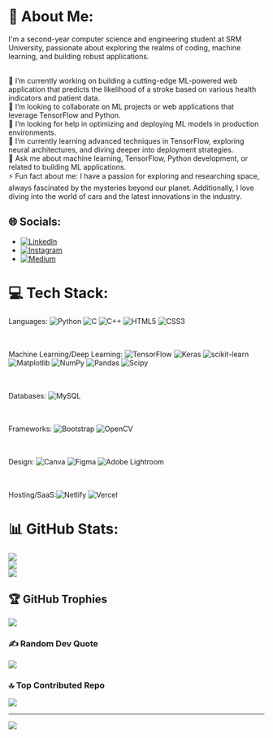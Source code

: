 # 💫 About Me:
I'm a second-year computer science and engineering student at SRM University, passionate about exploring the realms of coding, machine learning, and building robust applications.<br><br>

🔭 I’m currently working on building a cutting-edge ML-powered web application that predicts the likelihood of a stroke based on various health indicators and patient data.<br>👯 I’m looking to collaborate on ML projects or web applications that leverage TensorFlow and Python.<br>🤝 I’m looking for help in optimizing and deploying ML models in production environments.<br>🌱 I’m currently learning advanced techniques in TensorFlow, exploring neural architectures, and diving deeper into deployment strategies.<br>💬 Ask me about machine learning, TensorFlow, Python development, or related to building ML applications.<br>⚡ Fun fact about me: I have a passion for exploring and researching space, always fascinated by the mysteries beyond our planet. Additionally, I love diving into the world of cars and the latest innovations in the industry. <br>


## 🌐 Socials:
- [![LinkedIn](https://img.shields.io/badge/LinkedIn-%230077B5.svg?logo=linkedin&logoColor=white)](https://www.linkedin.com/in/ayman-haseeb-4281a1251/) 
- [![Instagram](https://img.shields.io/badge/Instagram-%23E4405F.svg?logo=Instagram&logoColor=white)](https://www.instagram.com/_aymaaaaan___/) 
- [![Medium](https://img.shields.io/badge/Medium-12100E?logo=medium&logoColor=white)](https://medium.com/@aymanhaseeb8121) 

# 💻 Tech Stack:
Languages: ![Python](https://img.shields.io/badge/python-3670A0?style=for-the-badge&logo=python&logoColor=ffdd54) 
![C](https://img.shields.io/badge/c-%2300599C.svg?style=for-the-badge&logo=c&logoColor=white)
![C++](https://img.shields.io/badge/c++-%2300599C.svg?style=for-the-badge&logo=c%2B%2B&logoColor=white) 
![HTML5](https://img.shields.io/badge/html5-%23E34F26.svg?style=for-the-badge&logo=html5&logoColor=white) 
![CSS3](https://img.shields.io/badge/css3-%231572B6.svg?style=for-the-badge&logo=css3&logoColor=white) 

<br/><br/>Machine Learning/Deep Learning: ![TensorFlow](https://img.shields.io/badge/TensorFlow-%23FF6F00.svg?style=for-the-badge&logo=TensorFlow&logoColor=white) 
![Keras](https://img.shields.io/badge/Keras-%23D00000.svg?style=for-the-badge&logo=Keras&logoColor=white) 
![scikit-learn](https://img.shields.io/badge/scikit--learn-%23F7931E.svg?style=for-the-badge&logo=scikit-learn&logoColor=white) 
![Matplotlib](https://img.shields.io/badge/Matplotlib-%23ffffff.svg?style=for-the-badge&logo=Matplotlib&logoColor=black) 
![NumPy](https://img.shields.io/badge/numpy-%23013243.svg?style=for-the-badge&logo=numpy&logoColor=white) 
![Pandas](https://img.shields.io/badge/pandas-%23150458.svg?style=for-the-badge&logo=pandas&logoColor=white) 
![Scipy](https://img.shields.io/badge/SciPy-%230C55A5.svg?style=for-the-badge&logo=scipy&logoColor=%white)

<br/><br/>Databases: ![MySQL](https://img.shields.io/badge/mysql-%2300000f.svg?style=for-the-badge&logo=mysql&logoColor=white)

<br/><br/>Frameworks: ![Bootstrap](https://img.shields.io/badge/bootstrap-%238511FA.svg?style=for-the-badge&logo=bootstrap&logoColor=white) 
![OpenCV](https://img.shields.io/badge/opencv-%23white.svg?style=for-the-badge&logo=opencv&logoColor=white)

<br/><br/>Design: ![Canva](https://img.shields.io/badge/Canva-%2300C4CC.svg?style=for-the-badge&logo=Canva&logoColor=white) 
![Figma](https://img.shields.io/badge/figma-%23F24E1E.svg?style=for-the-badge&logo=figma&logoColor=white) 
![Adobe Lightroom](https://img.shields.io/badge/Adobe%20Lightroom-31A8FF.svg?style=for-the-badge&logo=Adobe%20Lightroom&logoColor=white)

<br/><br/>Hosting/SaaS:![Netlify](https://img.shields.io/badge/netlify-%23000000.svg?style=for-the-badge&logo=netlify&logoColor=#00C7B7) 
![Vercel](https://img.shields.io/badge/vercel-%23000000.svg?style=for-the-badge&logo=vercel&logoColor=white)

# 📊 GitHub Stats:
![](https://github-readme-stats.vercel.app/api?username=Aymmaann&theme=dark&hide_border=false&include_all_commits=true&count_private=false)<br/>
![](https://github-readme-streak-stats.herokuapp.com/?user=Aymmaann&theme=dark&hide_border=false)<br/>
![](https://github-readme-stats.vercel.app/api/top-langs/?username=Aymmaann&theme=dark&hide_border=false&include_all_commits=true&count_private=false&layout=compact)

## 🏆 GitHub Trophies
![](https://github-profile-trophy.vercel.app/?username=Aymmaann&theme=tokyonight&no-frame=false&no-bg=false&margin-w=4)

### ✍️ Random Dev Quote
![](https://quotes-github-readme.vercel.app/api?type=vetical&theme=tokyonight)

### 🔝 Top Contributed Repo
![](https://github-contributor-stats.vercel.app/api?username=Aymmaann&limit=5&theme=tokyonight&combine_all_yearly_contributions=true)

---
[![](https://visitcount.itsvg.in/api?id=Aymmaann&icon=0&color=8)](https://visitcount.itsvg.in)

<!-- Proudly created with GPRM ( https://gprm.itsvg.in ) -->
